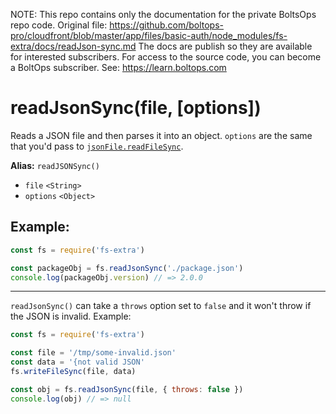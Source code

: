 <!-- note marker start -->
NOTE: This repo contains only the documentation for the private BoltsOps repo code.
Original file: https://github.com/boltops-pro/cloudfront/blob/master/app/files/basic-auth/node_modules/fs-extra/docs/readJson-sync.md
The docs are publish so they are available for interested subscribers.
For access to the source code, you can become a BoltOps subscriber.
See: https://learn.boltops.com

<!-- note marker end -->

# readJsonSync(file, [options])

Reads a JSON file and then parses it into an object. `options` are the same
that you'd pass to [`jsonFile.readFileSync`](https://github.com/jprichardson/node-jsonfile#readfilesyncfilename-options).

**Alias:** `readJSONSync()`

- `file` `<String>`
- `options` `<Object>`

## Example:

```js
const fs = require('fs-extra')

const packageObj = fs.readJsonSync('./package.json')
console.log(packageObj.version) // => 2.0.0
```

---

`readJsonSync()` can take a `throws` option set to `false` and it won't throw if the JSON is invalid. Example:

```js
const fs = require('fs-extra')

const file = '/tmp/some-invalid.json'
const data = '{not valid JSON'
fs.writeFileSync(file, data)

const obj = fs.readJsonSync(file, { throws: false })
console.log(obj) // => null
```

